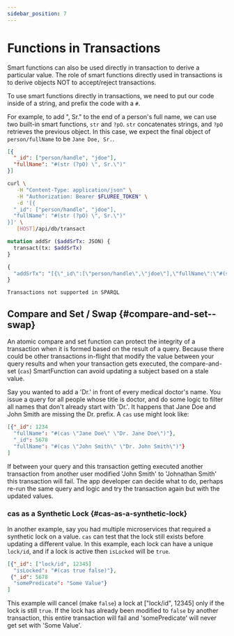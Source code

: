 ```yaml
---
sidebar_position: 7
---
```


# Functions in Transactions

Smart functions can also be used directly in transaction to derive a particular value. The role of smart functions directly used in transactions is to derive objects NOT to accept/reject transactions.

To use smart functions directly in transactions, we need to put our code inside of a string, and prefix the code with a `#`.

For example, to add ", Sr." to the end of a person's full name, we can use two built-in smart functions, `str` and `?pO`. `str` concatenates strings, and `?pO` retrieves the previous object. In this case, we expect the final object of `person/fullName` to be `Jane Doe, Sr.`.

```json
[{
  "_id": ["person/handle", "jdoe"],
  "fullName": "#(str (?pO) \", Sr.\")"
}]
```

```bash
curl \
   -H "Content-Type: application/json" \
   -H "Authorization: Bearer $FLUREE_TOKEN" \
   -d '[{
  "_id": ["person/handle", "jdoe"],
  "fullName": "#(str (?pO) \", Sr.\")"
}]' \
   [HOST]/api/db/transact
```

```graphql
mutation addSr ($addSrTx: JSON) {
  transact(tx: $addSrTx)
}

{
  "addSrTx": "[{\"_id\":[\"person/handle\",\"jdoe\"],\"fullName\":\"#(str (?pO) \\\", Sr.\\\")\"}]"
}
```

```sparql
Transactions not supported in SPARQL
```

## Compare and Set / Swap {#compare-and-set--swap}

An atomic compare and set function can protect the integrity of a transaction when it is formed based on the result of a query. Because there could be other transactions in-flight that modify the value between your query results and when your transaction gets executed, the compare-and-set (`cas`) SmartFunction can avoid updating a subject based on a stale value.

Say you wanted to add a 'Dr.' in front of every medical doctor's name. You issue a query for all people whose title is doctor, and do some logic to filter all names that don't already start with 'Dr.'. It happens that Jane Doe and John Smith are missing the Dr. prefix. A `cas` use might look like:

```json
[{"_id": 1234 
  "fullName": "#(cas \"Jane Doe\" \"Dr. Jane Doe\")"},
  "_id": 5678 
  "fullName": "#(cas \"John Smith\" \"Dr. John Smith\")"}
]
```

If between your query and this transaction getting executed another transaction from another user modified 'John Smith' to 'Johnathan Smith' this transaction will fail. The app developer can decide what to do, perhaps re-run the same query and logic and try the transaction again but with the updated values.

### cas as a Synthetic Lock {#cas-as-a-synthetic-lock}

In another example, say you had multiple microservices that required a synthetic lock on a value. `cas` can test that the lock still exists before updating a different value. In this example, each lock can have a unique `lock/id`, and if a lock is active then `isLocked` will be `true`.

```json
[{"_id": ["lock/id", 12345] 
  "isLocked": "#(cas true false)"},
 {"_id": 5678 
  "somePredicate": "Some Value"}
]
```

This example will cancel (make `false`) a lock at ["lock/id", 12345] only if the lock is still `true`. If the lock has already been modified to `false` by another transaction, this entire transaction will fail and 'somePredicate' will never get set with 'Some Value'.
